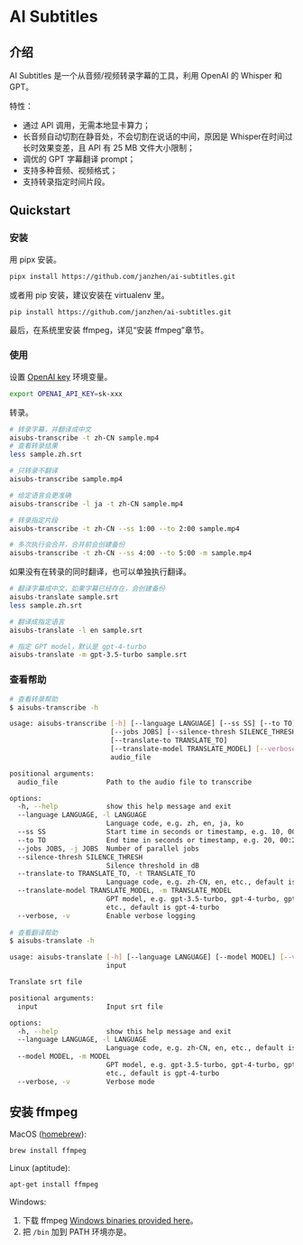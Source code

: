 # AI Subtitles

## 介绍

AI Subtitles 是一个从音频/视频转录字幕的工具，利用 OpenAI 的 Whisper 和 GPT。

特性：

* 通过 API 调用，无需本地显卡算力；
* 长音频自动切割在静音处，不会切割在说话的中间，原因是 Whisper在时间过长时效果变差，且 API 有 25 MB 文件大小限制；
* 调优的 GPT 字幕翻译 prompt；
* 支持多种音频、视频格式；
* 支持转录指定时间片段。

## Quickstart

### 安装

用 pipx 安装。

```sh
pipx install https://github.com/janzhen/ai-subtitles.git
```

或者用 pip 安装，建议安装在 virtualenv 里。

```
pip install https://github.com/janzhen/ai-subtitles.git
```

最后，在系统里安装 ffmpeg，详见“安装 ffmpeg”章节。

### 使用

设置 [OpenAI key](https://platform.openai.com/api-keys) 环境变量。

```sh
export OPENAI_API_KEY=sk-xxx
```

转录。

```sh
# 转录字幕，并翻译成中文
aisubs-transcribe -t zh-CN sample.mp4
# 查看转录结果
less sample.zh.srt

# 只转录不翻译
aisubs-transcribe sample.mp4

# 给定语言会更准确
aisubs-transcribe -l ja -t zh-CN sample.mp4

# 转录指定片段
aisubs-transcribe -t zh-CN --ss 1:00 --to 2:00 sample.mp4

# 多次执行会合并，合并前会创建备份
aisubs-transcribe -t zh-CN --ss 4:00 --to 5:00 -m sample.mp4
```

如果没有在转录的同时翻译，也可以单独执行翻译。

```sh
# 翻译字幕成中文，如果字幕已经存在，会创建备份
aisubs-translate sample.srt
less sample.zh.srt

# 翻译成指定语言
aisubs-translate -l en sample.srt

# 指定 GPT model，默认是 gpt-4-turbo
aisubs-translate -m gpt-3.5-turbo sample.srt
```

### 查看帮助

```sh
# 查看转录帮助
$ aisubs-transcribe -h

usage: aisubs-transcribe [-h] [--language LANGUAGE] [--ss SS] [--to TO]
                         [--jobs JOBS] [--silence-thresh SILENCE_THRESH]
                         [--translate-to TRANSLATE_TO]
                         [--translate-model TRANSLATE_MODEL] [--verbose]
                         audio_file

positional arguments:
  audio_file            Path to the audio file to transcribe

options:
  -h, --help            show this help message and exit
  --language LANGUAGE, -l LANGUAGE
                        Language code, e.g. zh, en, ja, ko
  --ss SS               Start time in seconds or timestamp, e.g. 10, 00:10
  --to TO               End time in seconds or timestamp, e.g. 20, 00:20
  --jobs JOBS, -j JOBS  Number of parallel jobs
  --silence-thresh SILENCE_THRESH
                        Silence threshold in dB
  --translate-to TRANSLATE_TO, -t TRANSLATE_TO
                        Language code, e.g. zh-CN, en, etc., default is zh-CN
  --translate-model TRANSLATE_MODEL, -m TRANSLATE_MODEL
                        GPT model, e.g. gpt-3.5-turbo, gpt-4-turbo, gpt-4,
                        etc., default is gpt-4-turbo
  --verbose, -v         Enable verbose logging
 
# 查看翻译帮助
$ aisubs-translate -h

usage: aisubs-translate [-h] [--language LANGUAGE] [--model MODEL] [--verbose]
                        input

Translate srt file

positional arguments:
  input                 Input srt file

options:
  -h, --help            show this help message and exit
  --language LANGUAGE, -l LANGUAGE
                        Language code, e.g. zh-CN, en, etc., default is zh-CN
  --model MODEL, -m MODEL
                        GPT model, e.g. gpt-3.5-turbo, gpt-4-turbo, gpt-4,
                        etc., default is gpt-4-turbo
  --verbose, -v         Verbose mode

```



## 安装 ffmpeg

MacOS ([homebrew](http://brew.sh)):

```bash
brew install ffmpeg
```

Linux (aptitude):

```bash
apt-get install ffmpeg
```

Windows:

1. 下载 ffmpeg [Windows binaries provided here](https://www.gyan.dev/ffmpeg/builds/)。
2. 把 `/bin` 加到 PATH 环境亦是。